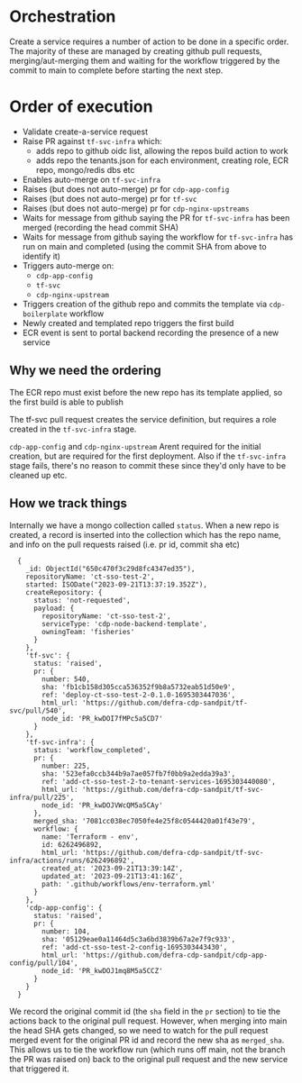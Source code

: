 # Orchestration

Create a service requires a number of action to be done in a specific order.
The majority of these are managed by creating github pull requests, merging/aut-merging them
and waiting for the workflow triggered by the commit to main to complete before starting the next step.

# Order of execution

- Validate create-a-service request
- Raise PR against `tf-svc-infra` which:
  - adds repo to github oidc list, allowing the repos build action to work
  - adds repo the tenants.json for each environment, creating role, ECR repo, mongo/redis dbs etc
- Enables auto-merge on `tf-svc-infra`
- Raises (but does not auto-merge) pr for `cdp-app-config`
- Raises (but does not auto-merge) pr for `tf-svc`
- Raises (but does not auto-merge) pr for `cdp-nginx-upstreams`
- Waits for message from github saying the PR for `tf-svc-infra` has been merged (recording the head commit SHA)
- Waits for message from github saying the workflow for `tf-svc-infra` has run on main and completed (using the commit SHA from above to identify it)
- Triggers auto-merge on:
  - `cdp-app-config`
  - `tf-svc`
  - `cdp-nginx-upstream`
- Triggers creation of the github repo and commits the template via `cdp-boilerplate` workflow
- Newly created and templated repo triggers the first build
- ECR event is sent to portal backend recording the presence of a new service

## Why we need the ordering

The ECR repo must exist before the new repo has its template applied, so the first build is able to publish

The tf-svc pull request creates the service definition, but requires a role created in the `tf-svc-infra` stage.

`cdp-app-config` and `cdp-nginx-upstream` Arent required for the initial creation, but are required for the first deployment.
Also if the `tf-svc-infra` stage fails, there's no reason to commit these since they'd only have to be cleaned up etc.

## How we track things

Internally we have a mongo collection called `status`.
When a new repo is created, a record is inserted into the collection which has the repo name, and info on the pull requests raised (i.e. pr id, commit sha etc)

```bson
  {
    _id: ObjectId("650c470f3c29d8fc4347ed35"),
    repositoryName: 'ct-sso-test-2',
    started: ISODate("2023-09-21T13:37:19.352Z"),
    createRepository: {
      status: 'not-requested',
      payload: {
        repositoryName: 'ct-sso-test-2',
        serviceType: 'cdp-node-backend-template',
        owningTeam: 'fisheries'
      }
    },
    'tf-svc': {
      status: 'raised',
      pr: {
        number: 540,
        sha: 'fb1cb158d305cca536352f9b8a5732eab51d50e9',
        ref: 'deploy-ct-sso-test-2-0.1.0-1695303447036',
        html_url: 'https://github.com/defra-cdp-sandpit/tf-svc/pull/540',
        node_id: 'PR_kwDOI7fMPc5a5CD7'
      }
    },
    'tf-svc-infra': {
      status: 'workflow_completed',
      pr: {
        number: 225,
        sha: '523efa0ccb344b9a7ae057fb7f0bb9a2edda39a3',
        ref: 'add-ct-sso-test-2-to-tenant-services-1695303440080',
        html_url: 'https://github.com/defra-cdp-sandpit/tf-svc-infra/pull/225',
        node_id: 'PR_kwDOJVWcQM5a5CAy'
      },
      merged_sha: '7081cc038ec7050fe4e25f8c0544420a01f43e79',
      workflow: {
        name: 'Terraform - env',
        id: 6262496892,
        html_url: 'https://github.com/defra-cdp-sandpit/tf-svc-infra/actions/runs/6262496892',
        created_at: '2023-09-21T13:39:14Z',
        updated_at: '2023-09-21T13:41:16Z',
        path: '.github/workflows/env-terraform.yml'
      }
    },
    'cdp-app-config': {
      status: 'raised',
      pr: {
        number: 104,
        sha: '05129eae0a11464d5c3a6bd3839b67a2e7f9c933',
        ref: 'add-ct-sso-test-2-config-1695303443430',
        html_url: 'https://github.com/defra-cdp-sandpit/cdp-app-config/pull/104',
        node_id: 'PR_kwDOJ1mq8M5a5CCZ'
      }
    }
  }

```

We record the original commit id (the `sha` field in the `pr` section) to tie the actions back to the original pull request.
However, when merging into main the head SHA gets changed, so we need to watch for the pull request merged event for the
original PR id and record the new sha as `merged_sha`.
This allows us to tie the workflow run (which runs off main, not the branch the PR was raised on) back to the original pull request
and the new service that triggered it.
